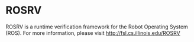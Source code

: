 ROSRV
=====

ROSRV is a runtime verification framework for the Robot Operating System (ROS). For more information, please visit http://fsl.cs.illinois.edu/ROSRV
